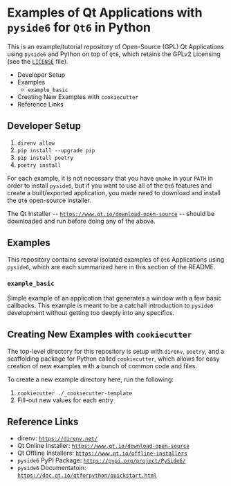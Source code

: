 # Examples of Qt Applications with `pyside6` for `Qt6` in Python

This is an example/tutorial repository of Open-Source (GPL) Qt Applications using `pyside6` and Python on top of `Qt6`, which retains the GPLv2 Licensing (see the [`LICENSE`](./LICENSE) file).

<!-- MarkdownTOC -->

- Developer Setup
- Examples
    - `example_basic`
- Creating New Examples with `cookiecutter`
- Reference Links

<!-- /MarkdownTOC -->

## Developer Setup

1. `direnv allow`
1. `pip install --upgrade pip`
1. `pip install poetry`
1. `poetry install`

For each example, it is not necessary that you have `qmake` in your `PATH` in order to install `pyside6`, but if you want to use all of the `Qt6` features and create a built/exported application, you made need to download and install the `Qt6` open-source installer.

The Qt Installer -- [`https://www.qt.io/download-open-source`](https://www.qt.io/download-open-source) -- should be downloaded and run before doing any of the above.

## Examples

This repository contains several isolated examples of `Qt6` Applications using `pyside6`, which are each summarized here in this section of the README.

### `example_basic`

Simple example of an application that generates a window with a few basic callbacks. This example is meant to be a catchall introduction to `pyside6` development without getting too deeply into any specifics.

## Creating New Examples with `cookiecutter`

The top-level directory for this repository is setup with `direnv`, `poetry`, and a scaffolding package for Python called `cookiecutter`, which allows for easy creation of new examples with a bunch of common code and files.

To create a new example directory here, run the following:

1. `cookiecutter ./_cookiecutter-template`
1. Fill-out new values for each entry

## Reference Links

- direnv: [`https://direnv.net/`](https://direnv.net/)
- Qt Online Installer: [`https://www.qt.io/download-open-source`](https://www.qt.io/download-open-source)
- Qt Offline Installers: [`https://www.qt.io/offline-installers`](https://www.qt.io/offline-installers)
- `pyside6` PyPI Package: [`https://pypi.org/project/PySide6/`](https://pypi.org/project/PySide6/)
- `pyside6` Documentatoin: [`https://doc.qt.io/qtforpython/quickstart.html`](https://doc.qt.io/qtforpython/quickstart.html)
